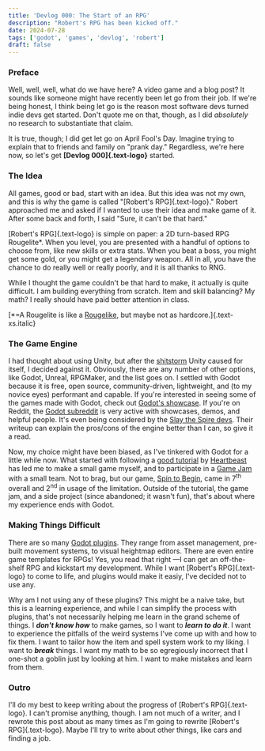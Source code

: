 ```yaml
---
title: 'Devlog 000: The Start of an RPG'
description: "Robert's RPG has been kicked off."
date: 2024-07-28
tags: ['godot', 'games', 'devlog', 'robert']
draft: false
---
```


### Preface
Well, well, well, what do we have here? A video game and a blog post? It sounds like someone might have recently been let go from their job. If we're being honest, I think being let go is the reason most software devs turned indie devs get started. Don't quote me on that, though, as I did *absolutely* no research to substantiate that claim.

It is true, though; I did get let go on April Fool's Day. Imagine trying to explain that to friends and family on "prank day." Regardless, we're here now, so let's get **[Devlog 000]{.text-logo}** started.

### The Idea
All games, good or bad, start with an idea. But this idea was not my own, and this is why the game is called "[Robert's RPG]{.text-logo}." Robert approached me and asked if I wanted to use their idea and make game of it. After some back and forth, I said "Sure, it can't be that hard."

[Robert's RPG]{.text-logo} is simple on paper: a 2D turn-based RPG Rougelite*. When you level, you are presented with a handful of options to choose from, like new skills or extra stats. When you beat a boss, you might get some gold, or you might get a legendary weapon. All in all, you have the chance to do really well or really poorly, and it is all thanks to RNG.

While I thought the game couldn't be that hard to make, it actually is quite difficult. I am building everything from scratch. Item and skill balancing? My math? I really should have paid better attention in class.

[*=A Rougelite is like a <a href="https://en.wikipedia.org/wiki/Roguelike" target="_blank">Rougelike</a>, but maybe not as hardcore.]{.text-xs.italic}

### The Game Engine 
I had thought about using Unity, but after the <a href="https://www.theverge.com/23873852/unity-new-pricing-model-news-updates" target="_blank">shitstorm</a> Unity caused for itself, I decided against it. Obviously, there are any number of other options, like Godot, Unreal, RPGMaker, and the list goes on. I settled with Godot because it is free, open source, community-driven, lightweight, and (to my novice eyes) performant and capable. If you're interested in seeing some of the games made with Godot, check out <a href="https://godotengine.org/showcase/" target="_blank">Godot's showcase</a>. If you're on Reddit, the <a href="https://reddit.com/r/godot" target="_blank">Godot subreddit</a> is very active with showcases, demos, and helpful people. It's even being considered by the <a href="https://caseyyano.com/on-evaluating-godot-b35ea86e8cf4" target="_blank">Slay the Spire devs</a>. Their writeup can explain the pros/cons of the engine better than I can, so give it a read.

Now, my choice might have been biased, as I've tinkered with Godot for a little while now. What started with following a <a href="https://www.youtube.com/watch?v=mAbG8Oi-SvQ&list=PL9FzW-m48fn2SlrW0KoLT4n5egNdX-W9a" target="_blank">good tutorial</a> by <a href="https://www.youtube.com/@uheartbeast/videos" target="_blank">Heartbeast</a> has led me to make a small game myself, and to participate in a <a href="https://itch.io/jam/mini-jam-157-electric/results" target="_blank">Game Jam</a> with a small team. Not to brag, but our game, <a href="https://indigosingularity.itch.io/spintobegin" target="_blank">Spin to Begin</a>, came in 7<sup>th</sup> overall and 2<sup>nd</sup> in usage of the limitation. Outside of the tutorial, the game jam, and a side project (since abandoned; it wasn't fun), that's about where my experience ends with Godot.

### Making Things Difficult
There are so many <a href="https://godotengine.org/asset-library/asset" target="_blank">Godot plugins</a>. They range from asset management, pre-built movement systems, to visual heightmap editors. There are even entire game templates for RPGs! Yes, you read that right &mdash;I can get an off-the-shelf RPG and kickstart my development. While I want [Robert's RPG]{.text-logo} to come to life, and plugins would make it easiy, I've decided not to use any.

Why am I not using any of these plugins? This might be a naive take, but this is a learning experience, and while I can simplify the process with plugins, that's not necessarily helping me learn in the grand scheme of things. I ***don't know how*** to make games, so I want to ***learn to do it***. I want to experience the pitfalls of the weird systems I've come up with and how to fix them. I want to tailor how the item and spell system work to my liking. I want to ***break*** things. I want my math to be so egregiously incorrect that I one-shot a goblin just by looking at him. I want to make mistakes and learn from them.

### Outro
I'll do my best to keep writing about the progress of [Robert's RPG]{.text-logo}. I can't promise anything, though. I am not much of a writer, and I rewrote this post about as many times as I'm going to rewrite [Robert's RPG]{.text-logo}. Maybe I'll try to write about other things, like cars and finding a job.
